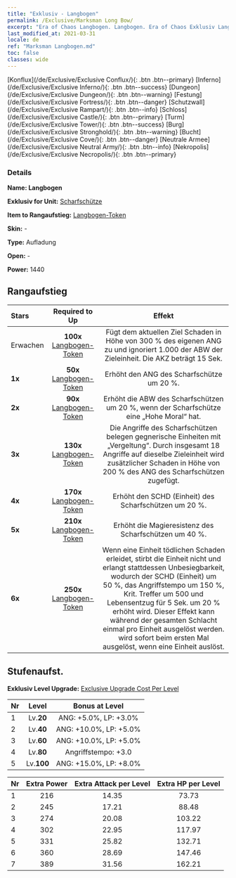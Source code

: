 ```yaml
---
title: "Exklusiv - Langbogen"
permalink: /Exclusive/Marksman Long Bow/
excerpt: "Era of Chaos Langbogen. Langbogen. Era of Chaos Exklusiv Langbogen. Scharfschütze Exklusiv."
last_modified_at: 2021-03-31
locale: de
ref: "Marksman Langbogen.md"
toc: false
classes: wide
---
```

 [Konflux](/de/Exclusive/Exclusive Conflux/){: .btn .btn--primary} [Inferno](/de/Exclusive/Exclusive Inferno/){: .btn .btn--success} [Dungeon](/de/Exclusive/Exclusive Dungeon/){: .btn .btn--warning} [Festung](/de/Exclusive/Exclusive Fortress/){: .btn .btn--danger} [Schutzwall](/de/Exclusive/Exclusive Rampart/){: .btn .btn--info} [Schloss](/de/Exclusive/Exclusive Castle/){: .btn .btn--primary} [Turm](/de/Exclusive/Exclusive Tower/){: .btn .btn--success} [Burg](/de/Exclusive/Exclusive Stronghold/){: .btn .btn--warning} [Bucht](/de/Exclusive/Exclusive Cove/){: .btn .btn--danger} [Neutrale Armee](/de/Exclusive/Exclusive Neutral Army/){: .btn .btn--info} [Nekropolis](/de/Exclusive/Exclusive Necropolis/){: .btn .btn--primary} 

### Details
 **Name: Langbogen** 

 **Exklusiv for Unit:** [Scharfschütze](/de/units/Marksman/) 

 **Item to Rangaufstieg:** [Langbogen-Token](/de/Items/con_914/)

 **Skin:** -

 **Type:** Aufladung

 **Open:** -

 **Power:** 1440

## Rangaufstieg

  |     Stars    |  Required to Up | Effekt |
  |:-------------|:---------------:|:---------------:|
  |  Erwachen  | **100x** [Langbogen-Token](/de/Items/con_914/) | <Panzerbrechender Pfeil> Fügt dem aktuellen Ziel Schaden in Höhe von 300 % des eigenen ANG zu und ignoriert 1.000 der ABW der Zieleinheit. Die AKZ beträgt 15 Sek. |
  | **1x** <i class="fas fa-star"/> | **50x** [Langbogen-Token](/de/Items/con_914/) | Erhöht den ANG des Scharfschütze um 20 %. |
  | **2x** <i class="fas fa-star"/> | **90x** [Langbogen-Token](/de/Items/con_914/) | Erhöht die ABW des Scharfschützen um 20 %, wenn der Scharfschütze eine „Hohe Moral“ hat. |
  | **3x** <i class="fas fa-star"/> | **130x** [Langbogen-Token](/de/Items/con_914/) | Die Angriffe des Scharfschützen belegen gegnerische Einheiten mit „Vergeltung“. Durch insgesamt 18 Angriffe auf dieselbe Zieleinheit wird zusätzlicher Schaden in Höhe von 200 % des ANG des Scharfschützen zugefügt. |
  | **4x** <i class="fas fa-star"/> | **170x** [Langbogen-Token](/de/Items/con_914/) | Erhöht den SCHD (Einheit) des Scharfschützen um 20 %. |
  | **5x** <i class="fas fa-star"/> | **210x** [Langbogen-Token](/de/Items/con_914/) | Erhöht die Magieresistenz des Scharfschützen um 40 %. |
  | **6x** <i class="fas fa-star"/> | **250x** [Langbogen-Token](/de/Items/con_914/) | <Todesschwur> Wenn eine Einheit tödlichen Schaden erleidet, stirbt die Einheit nicht und erlangt stattdessen Unbesiegbarkeit, wodurch der SCHD (Einheit) um 50 %, das Angriffstempo um 150 %, Krit. Treffer um 500 und Lebensentzug für 5 Sek. um 20 % erhöht wird. Dieser Effekt kann während der gesamten Schlacht einmal pro Einheit ausgelöst werden. <Panzerbrechender Pfeil> wird sofort beim ersten Mal ausgelöst, wenn eine Einheit <Todesschwur> auslöst. |


## Stufenaufst.
 **Exklusiv Level Upgrade:** [Exclusive Upgrade Cost Per Level](/Exclusive/ExclusiveUpgradeCostPerLevel/)

  |  Nr  |   Level  | Bonus at Level |
  |:-----|:--------:|:--------------:|
  | 1 | Lv.**20** | ANG: +5.0%, LP: +3.0% |
  | 2 | Lv.**40** | ANG: +10.0%, LP: +5.0% |
  | 3 | Lv.**60** | ANG: +10.0%, LP: +5.0% |
  | 4 | Lv.**80** | Angriffstempo: +3.0 |
  | 5 | Lv.**100** | ANG: +15.0%, LP: +8.0% |


  |  Nr  |  Extra Power | Extra Attack per Level | Extra HP per Level |
  |:-----|:--------:|:--------:|:--------:|
  | 1 | 216 | 14.35 | 73.73 |
  | 2 | 245 | 17.21 | 88.48 |
  | 3 | 274 | 20.08 | 103.22 |
  | 4 | 302 | 22.95 | 117.97 |
  | 5 | 331 | 25.82 | 132.71 |
  | 6 | 360 | 28.69 | 147.46 |
  | 7 | 389 | 31.56 | 162.21 |


